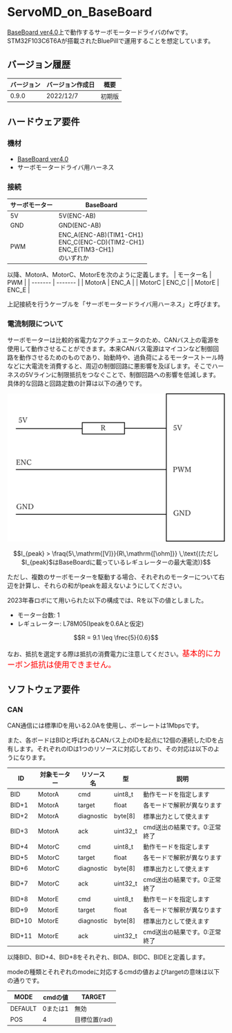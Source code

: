 # ServoMD_on_BaseBoard
[BaseBoard ver4.0](https://github.com/tk20e/Base-Board-ver4.0-hw)上で動作するサーボモータードライバのfwです。STM32F103C6T6Aが搭載されたBluePillで運用することを想定しています。

## バージョン履歴
|バージョン | バージョン作成日 | 概要 |
| ------- | ------- | ------- |
| 0.9.0 | 2022/12/7 | 初期版 |

## ハードウェア要件
### 機材
- [BaseBoard ver4.0](https://github.com/tk20e/Base-Board-ver4.0-hw.git)
- サーボモータードライバ用ハーネス

### 接続
| サーボモーター | BaseBoard |
| ------- | ------- |
| 5V | 5V(ENC-AB) |
| GND | GND(ENC-AB) |
| PWM | ENC_A(ENC-AB)(TIM1-CH1)<br>ENC_C(ENC-CD)(TIM2-CH1)<br>ENC_E(TIM3-CH1)<br>のいずれか |


以降、MotorA、MotorC、MotorEを次のように定義します。
| モーター名 | PWM |
| ------- | ------- |
| MotorA | ENC_A |
| MotorC | ENC_C |
| MotorE | ENC_E |


上記接続を行うケーブルを「サーボモータードライバ用ハーネス」と呼びます。

### 電流制限について
サーボモーターは比較的省電力なアクチュエータのため、CANバス上の電源を使用して動作させることができます。本来CANバス電源はマイコンなど制御回路を動作させるためのものであり、始動時や、過負荷によるモーターストール時などに大電流を消費すると、周辺の制御回路に悪影響を及ぼします。そこでハーネスの5Vラインに制限抵抗をつなぐことで、制御回路への影響を低減します。具体的な回路と回路定数の計算は以下の通りです。

![circuit.png](circuit.png)

```math
I_{peak} > \fraq{5\,\mathrm{[V]}}{R\,\mathrm{[\ohm]}} \,\text{(ただし$I_{peak}$はBaseBoardに載っているレギュレーターの最大電流)}
```
ただし、複数のサーボモーターを駆動する場合、それぞれのモーターについて右辺を計算し、それらの和がIpeakを超えないようにしてください。

2023年春ロボにて用いられた以下の構成では、Rを以下の値としました。
- モーター台数: 1
- レギュレーター: L78M05(Ipeakを0.6Aと仮定)

```math
R = 9.1 \leq \frec{5}{0.6}
```

なお、抵抗を選定する際は抵抗の消費電力に注意してください。<span style="color: red; font-size: large;">基本的にカーボン抵抗は使用できません。</span>

## ソフトウェア要件
### CAN
CAN通信には標準IDを用いる2.0Aを使用し、ボーレートは1Mbpsです。

また、各ボードはBIDと呼ばれるCANバス上のIDを起点に12個の連続したIDを占有します。それぞれのIDは1つのリソースに対応しており、その対応は以下のようになります。

| ID | 対象モーター | リソース名 | 型 | 説明 |
| -------- | ------- | -------- | ------- | ------- |
| BID | MotorA | cmd | uint8_t | 動作モードを指定します |
| BID+1 | MotorA | target | float | 各モードで解釈が異なります |
| BID+2 | MotorA | diagnostic | byte[8] | 標準出力として使えます |
| BID+3 | MotorA | ack | uint32_t | cmd送出の結果です。0:正常終了 |
| BID+4 | MotorC | cmd | uint8_t | 動作モードを指定します |
| BID+5 | MotorC | target | float | 各モードで解釈が異なります |
| BID+6 | MotorC | diagnostic | byte[8] | 標準出力として使えます |
| BID+7 | MotorC | ack | uint32_t | cmd送出の結果です。0:正常終了 |
| BID+8 | MotorE | cmd | uint8_t | 動作モードを指定します |
| BID+9 | MotorE | target | float | 各モードで解釈が異なります |
| BID+10 | MotorE | diagnostic | byte[8] | 標準出力として使えます |
| BID+11 | MotorE | ack | uint32_t | cmd送出の結果です。0:正常終了 |

以降BID、BID+4、BID+8をそれぞれ、BIDA、BIDC、BIDEと定義します。

modeの種類とそれぞれのmodeに対応するcmdの値およびtargetの意味は以下の通りです。

| MODE | cmdの値 | TARGET |
| ------- | ------- | ------- |
| DEFAULT | 0または1 | 無効 |
| POS | 4 | 目標位置(rad) |